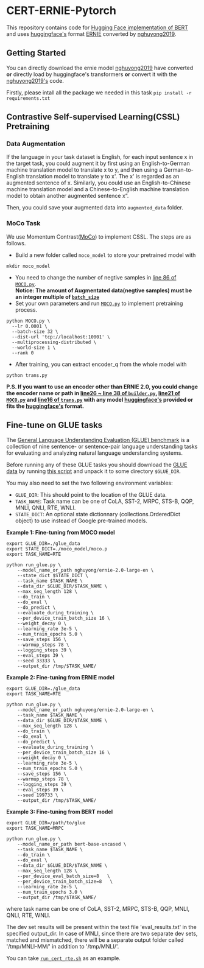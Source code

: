 # CERT-ERNIE-Pytorch

This repository contains code for [Hugging Face implementation of BERT](https://github.com/huggingface/transformers) and uses [huggingface's](https://github.com/huggingface/pytorch-transformers) format [ERNIE](https://github.com/PaddlePaddle/ERNIE) converted by [nghuyong2019](https://github.com/nghuyong/ERNIE-Pytorch).

## Getting Started
You can directly download the ernie model [nghuyong2019](https://github.com/nghuyong/ERNIE-Pytorch) have converted **or** directly load by huggingface's transformers  **or**  convert it with the [nghuyong2019's](https://github.com/nghuyong/ERNIE-Pytorch) code.

Firstly, please intall all the package we needed in this task
```pip install -r requirements.txt```




## Contrastive Self-supervised Learning(CSSL) Pretraining

### Data Augmentation
If the language in your task dataset is English, for each input sentence x in the target task, you could augment it by first using an English-to-German machine translation model to translate x to y, and then using a German-to-English translation model to translate y to x'. The x' is regarded as an augmented sentence of x. Similarly, you could use an English-to-Chinese machine translation model and a Chinese-to-English machine translation model to obtain another augmented sentence x“.

Then, you could save your augmented data into `augmented_data` folder.

### MoCo Task
We use Momentum Contrast([MoCo](https://arxiv.org/abs/1911.05722)) to implement CSSL. The steps are as follows.

* Build a new folder called `moco_model` to store your pretrained model with   
```shell
mkdir moco_model
```
* You need to change the number of negtive samples in [line 86 of `MOCO.py`](https://github.com/Ryanro/CERT-ERNIE-Pytorch/blob/master/MOCO.py#L88).   
**Notice: The amount of Augmentated data(negtive samples) must be an integer multiple of [`batch_size`](https://github.com/Ryanro/CERT-ERNIE-Pytorch/blob/master/MOCO.py#L44)**
* Set your own parameters and run [`MOCO.py`](https://github.com/Ryanro/CERT-ERNIE-Pytorch/blob/master/MOCO.py) to implement pretraining process.
```shell
python MOCO.py \
  --lr 0.0001 \
  --batch-size 32 \
  --dist-url 'tcp://localhost:10001' \
  --multiprocessing-distributed \
  --world-size 1 \
  --rank 0 
```
* After training, you can extract encoder_q from the whole model with    
```shell
python trans.py
```


__P.S. If you want to use an encoder other than ERNIE 2.0, you could change the encoder name or path in [line26 ~ line 38 of `builder.py`](https://github.com/Ryanro/CERT-ERNIE-Pytorch/blob/master/moco/builder.py#L26-L38), [line21 of `MOCO.py`](https://github.com/Ryanro/CERT-ERNIE-Pytorch/blob/master/MOCO.py#L221) and [line16 of `trans.py`](https://github.com/Ryanro/CERT-ERNIE-Pytorch/blob/master/trans.py#L16) with any model [huggingface's](https://github.com/huggingface/pytorch-transformers) provided or fits the [huggingface's](https://github.com/huggingface/pytorch-transformers) format.__




## Fine-tune on GLUE tasks
The [General Language Understanding Evaluation (GLUE) benchmark](https://gluebenchmark.com/) is a collection of nine sentence- or sentence-pair language understanding tasks for evaluating and analyzing natural language understanding systems.

Before running any of these GLUE tasks you should download the
[GLUE data](https://gluebenchmark.com/tasks) by running
[this script](https://gist.github.com/W4ngatang/60c2bdb54d156a41194446737ce03e2e)
and unpack it to some directory `$GLUE_DIR`.

You may also need to set the two following environment variables:

* `GLUE_DIR`: This should point to the location of the GLUE data.
* `TASK_NAME`: Task name can be one of CoLA, SST-2, MRPC, STS-B, QQP, MNLI, QNLI, RTE, WNLI. 
* `STATE_DICT`: An optional state dictionnary (collections.OrderedDict object) to use instead of Google pre-trained models.

__Example 1: Fine-tuning from MOCO model__

```shell
export GLUE_DIR=./glue_data
export STATE_DICT=./moco_model/moco.p
export TASK_NAME=RTE

python run_glue.py \
    --model_name_or_path nghuyong/ernie-2.0-large-en \
    --state_dict $STATE_DICT \
    --task_name $TASK_NAME \
    --data_dir $GLUE_DIR/$TASK_NAME \
    --max_seq_length 128 \
    --do_train \
    --do_eval \
    --do_predict \
    --evaluate_during_training \
    --per_device_train_batch_size 16 \
    --weight_decay 0 \
    --learning_rate 3e-5 \
    --num_train_epochs 5.0 \
    --save_steps 156 \
    --warmup_steps 78 \
    --logging_steps 39 \
    --eval_steps 39 \
    --seed 33333 \
    --output_dir /tmp/$TASK_NAME/
```

__Example 2: Fine-tuning from ERNIE model__

```shell
export GLUE_DIR=./glue_data
export TASK_NAME=RTE

python run_glue.py \
    --model_name_or_path nghuyong/ernie-2.0-large-en \
    --task_name $TASK_NAME \
    --data_dir $GLUE_DIR/$TASK_NAME \
    --max_seq_length 128 \
    --do_train \
    --do_eval \
    --do_predict \
    --evaluate_during_training \
    --per_device_train_batch_size 16 \
    --weight_decay 0 \
    --learning_rate 3e-5 \
    --num_train_epochs 5.0 \
    --save_steps 156 \
    --warmup_steps 78 \
    --logging_steps 39 \
    --eval_steps 39 \
    --seed 199733 \
    --output_dir /tmp/$TASK_NAME/
```

__Example 3: Fine-tuning from BERT model__

```shell
export GLUE_DIR=/path/to/glue
export TASK_NAME=MRPC

python run_glue.py \
    --model_name_or_path bert-base-uncased \
    --task_name $TASK_NAME \
    --do_train \
    --do_eval \
    --data_dir $GLUE_DIR/$TASK_NAME \
    --max_seq_length 128 \
    --per_device_eval_batch_size=8   \
    --per_device_train_batch_size=8   \
    --learning_rate 2e-5 \
    --num_train_epochs 3.0 \
    --output_dir /tmp/$TASK_NAME/
```

where task name can be one of CoLA, SST-2, MRPC, STS-B, QQP, MNLI, QNLI, RTE, WNLI.

The dev set results will be present within the text file 'eval_results.txt' in the specified output_dir. In case of MNLI, since there are two separate dev sets, matched and mismatched, there will be a separate output folder called '/tmp/MNLI-MM/' in addition to '/tmp/MNLI/'.

You can take [```run_cert_rte.sh```](https://github.com/Ryanro/CERT-ERNIE-Pytorch/blob/master/run_cert_rte.sh) as an example.




